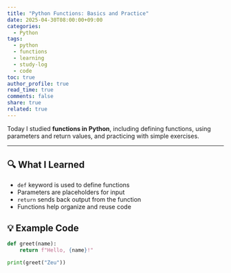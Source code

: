```yaml
---
title: "Python Functions: Basics and Practice"
date: 2025-04-30T08:00:00+09:00
categories:
  - Python
tags:
  - python
  - functions
  - learning
  - study-log
  - code
toc: true
author_profile: true
read_time: true
comments: false
share: true
related: true
---
```


Today I studied **functions in Python**, including defining functions, using parameters and return values, and practicing with simple exercises.

---

## 🔍 What I Learned

- `def` keyword is used to define functions
- Parameters are placeholders for input
- `return` sends back output from the function
- Functions help organize and reuse code

## 💡 Example Code

```python
def greet(name):
    return f"Hello, {name}!"

print(greet("Zeu"))
